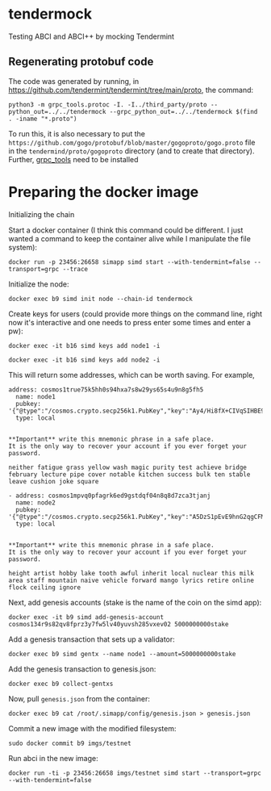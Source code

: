 # tendermock
Testing ABCI and ABCI++ by mocking Tendermint

## Regenerating protobuf code
The code was generated by running, in https://github.com/tendermint/tendermint/tree/main/proto, the command:
```
python3 -m grpc_tools.protoc -I. -I../third_party/proto --python_out=../../tendermock --grpc_python_out=../../tendermock $(find . -iname "*.proto")
```
To run this, it is also necessary to put the `https://github.com/gogo/protobuf/blob/master/gogoproto/gogo.proto` file in the `tendermind/proto/gogoproto` directory (and to create that directory).
Further, [grpc_tools](https://grpc.io/docs/languages/python/quickstart/) need to be installed 

# Preparing the docker image

Initializing the chain

Start a docker container (I think this command could be different. I just wanted a command to keep the container alive while I manipulate the file system):

`docker run -p 23456:26658 simapp simd start --with-tendermint=false --transport=grpc --trace`

Initialize the node:

`docker exec b9 simd init node --chain-id tendermock`

Create keys for users (could provide more things on the command line, right now it's interactive and one needs to press enter some times and enter a pw):

`docker exec -it b16 simd keys add node1 -i`

`docker exec -it b16 simd keys add node2 -i`

This will return some addresses, which can be worth saving. For example,
```
address: cosmos1true75k5hh0s94hxa7s8w29ys65s4u9n8g5fh5
  name: node1
  pubkey: '{"@type":"/cosmos.crypto.secp256k1.PubKey","key":"Ay4/Hi8fX+CIVqSIHBE9n9k0TfzdtFtTwcrKJc1qo2w3"}'
  type: local


**Important** write this mnemonic phrase in a safe place.
It is the only way to recover your account if you ever forget your password.

neither fatigue grass yellow wash magic purity test achieve bridge february lecture pipe cover notable kitchen success bulk ten stable leave cushion joke square

- address: cosmos1mpvq0pfagrk6ed9gstdqf04n8q8d7zca3tjanj
  name: node2
  pubkey: '{"@type":"/cosmos.crypto.secp256k1.PubKey","key":"A5DzS1pEvE9hnG2qgCFMl8evVOs4qPE0LUOU5xCAadYy"}'
  type: local


**Important** write this mnemonic phrase in a safe place.
It is the only way to recover your account if you ever forget your password.

height artist hobby lake tooth awful inherit local nuclear this milk area staff mountain naive vehicle forward mango lyrics retire online flock ceiling ignore

```

Next, add genesis accounts (stake is the name of the coin on the simd app):

`docker exec -it b9 simd add-genesis-account cosmos134r9s82qv8fprz3y7fw5lv40yuvsh285vxev02 5000000000stake`

Add a genesis transaction that sets up a validator:

`docker exec b9 simd gentx --name node1 --amount=5000000000stake`

Add the genesis transaction to genesis.json:

`docker exec b9 collect-gentxs`

Now, pull `genesis.json` from the container:

`docker exec b9 cat /root/.simapp/config/genesis.json > genesis.json`

Commit a new image with the modified filesystem:

`sudo docker commit b9 imgs/testnet`

Run abci in the new image:

`docker run -ti -p 23456:26658 imgs/testnet simd start --transport=grpc --with-tendermint=false`